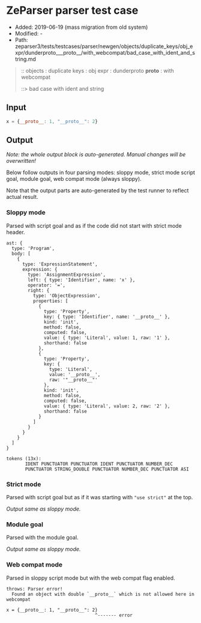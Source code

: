 # ZeParser parser test case

- Added: 2019-06-19 (mass migration from old system)
- Modified: -
- Path: zeparser3/tests/testcases/parser/newgen/objects/duplicate_keys/obj_expr/dunderproto___proto__/with_webcompat/bad_case_with_ident_and_string.md

> :: objects : duplicate keys : obj expr : dunderproto __proto__ : with webcompat
>
> ::> bad case with ident and string

## Input

`````js
x = {__proto__: 1, "__proto__": 2}
`````

## Output

_Note: the whole output block is auto-generated. Manual changes will be overwritten!_

Below follow outputs in four parsing modes: sloppy mode, strict mode script goal, module goal, web compat mode (always sloppy).

Note that the output parts are auto-generated by the test runner to reflect actual result.

### Sloppy mode

Parsed with script goal and as if the code did not start with strict mode header.

`````
ast: {
  type: 'Program',
  body: [
    {
      type: 'ExpressionStatement',
      expression: {
        type: 'AssignmentExpression',
        left: { type: 'Identifier', name: 'x' },
        operator: '=',
        right: {
          type: 'ObjectExpression',
          properties: [
            {
              type: 'Property',
              key: { type: 'Identifier', name: '__proto__' },
              kind: 'init',
              method: false,
              computed: false,
              value: { type: 'Literal', value: 1, raw: '1' },
              shorthand: false
            },
            {
              type: 'Property',
              key: {
                type: 'Literal',
                value: '__proto__',
                raw: '"__proto__"'
              },
              kind: 'init',
              method: false,
              computed: false,
              value: { type: 'Literal', value: 2, raw: '2' },
              shorthand: false
            }
          ]
        }
      }
    }
  ]
}

tokens (13x):
       IDENT PUNCTUATOR PUNCTUATOR IDENT PUNCTUATOR NUMBER_DEC
       PUNCTUATOR STRING_DOUBLE PUNCTUATOR NUMBER_DEC PUNCTUATOR ASI
`````

### Strict mode

Parsed with script goal but as if it was starting with `"use strict"` at the top.

_Output same as sloppy mode._

### Module goal

Parsed with the module goal.

_Output same as sloppy mode._

### Web compat mode

Parsed in sloppy script mode but with the web compat flag enabled.

`````
throws: Parser error!
  Found an object with double `__proto__` which is not allowed here in webcompat

x = {__proto__: 1, "__proto__": 2}
                                 ^------- error
`````

